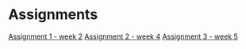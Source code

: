 # Assignments
[Assignment 1 - week 2](https://github.com/ChantalBuschman/Assignments/blob/master/Assignment_week_2%20finished.ipynb)
[Assignment 2 - week 4](https://github.com/ChantalBuschman/Assignments/blob/master/Assignment_week_4%20finished.ipynb)
[Assignment 3 - week 5](https://github.com/ChantalBuschman/Assignments/blob/master/Assignment_week_5%20finished.ipynb)
